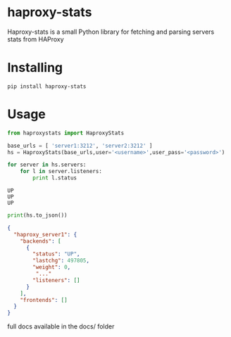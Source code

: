 # haproxy-stats
Haproxy-stats is a small Python library for fetching and parsing servers stats from HAProxy

# Installing
```
pip install haproxy-stats
```

# Usage
```python
from haproxystats import HaproxyStats

base_urls = [ 'server1:3212', 'server2:3212' ]
hs = HaproxyStats(base_urls,user='<username>',user_pass='<password>')

for server in hs.servers:
    for l in server.listeners:
        print l.status
```
```
UP
UP
UP
```

```python
print(hs.to_json())
```

```json
{
  "haproxy_server1": {
    "backends": [
      {
        "status": "UP",
        "lastchg": 497805,
        "weight": 0,
         "..."
        "listeners": []
      }
    ],
    "frontends": []
  }
}
```

full docs available in the docs/ folder
